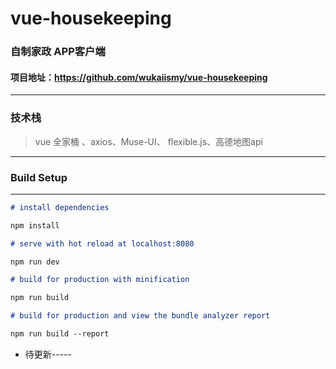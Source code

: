 # vue-housekeeping

### 自制家政 APP客户端

#### 项目地址：https://github.com/wukaiismy/vue-housekeeping

---

### 技术栈

> vue 全家桶 、axios、Muse-UI、 flexible.js、高德地图api

---

### Build Setup

---

```markdown
# install dependencies

npm install

# serve with hot reload at localhost:8080

npm run dev

# build for production with minification

npm run build

# build for production and view the bundle analyzer report

npm run build --report
```

- 待更新-----
